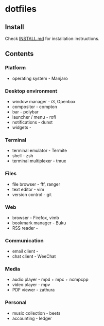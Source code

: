 # dotfiles

## Install

Check [INSTALL.md](./INSTALL.md) for installation instructions.

## Contents

### Platform

- operating system - Manjaro

### Desktop environment

- window manager - i3, Openbox
- compositor - compton
- bar - polybar
- launcher / menu - rofi
- notifications - dunst
- widgets -

### Terminal

- terminal emulator - Termite
- shell - zsh
- terminal multiplexer - tmux

### Files

- file browser - fff, ranger
- text editor - vim
- version control - git

### Web

- browser - Firefox, vimb
- bookmark manager - Buku
- RSS reader -

### Communication

- email client - 
- chat client - WeeChat

### Media

- audio player - mpd + mpc + ncmpcpp
- video player - mpv
- PDF viewer - zathura

### Personal

- music collection - beets
- accounting - ledger
